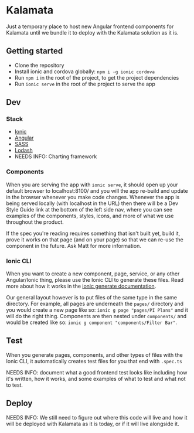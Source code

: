 # Kalamata

Just a temporary place to host new Angular frontend components for Kalamata until we bundle it to deploy with the Kalamata solution as it is.  

## Getting started  

- Clone the repository  
- Install ionic and cordova globally: `npm i -g ionic cordova`  
- Run `npm i` in the root of the project, to get the project dependencies  
- Run `ionic serve` in the root of the project to serve the app  

## Dev  

### Stack  
- [Ionic](https://ionicframework.com/docs/)
- [Angular](https://angular.io/docs)
- [SASS](https://sass-lang.com/documentation)
- [Lodash](https://lodash.com/docs)
- NEEDS INFO: Charting framework

### Components
When you are serving the app with `ionic serve`, it should open up your default browser to localhost:8100/ and you will the app re-build and update in the browser whenever you make code changes. Whenever the app is being served locally (with localhost in the URL) then there will be a Dev Style Guide link at the bottom of the left side nav, where you can see examples of the components, styles, icons, and more of what we use throughout the product.  

If the spec you're reading requires something that isn't built yet, build it, prove it works on that page (and on your page) so that we can re-use the component in the future. Ask Matt for more information.  

### Ionic CLI
When you want to create a new component, page, service, or any other Angular/Ionic thing, please use the Ionic CLI to generate these files. Read more about how it works in the [ionic generate documentation](https://ionicframework.com/docs/cli/commands/generate).

Our general layout however is to put files of the same type in the same directory. For example, all pages are underneath the `pages/` directory and you would create a new page like so: `ionic g page "pages/PI Plans"` and it will do the right thing. Components are then nested under `components/` and would be created like so: `ionic g component "components/Filter Bar"`.

## Test  

When you generate pages, components, and other types of files with the Ionic CLI, it automatically creates test files for you that end with `.spec.ts`  

NEEDS INFO: document what a good frontend test looks like including how it's written, how it works, and some examples of what to test and what not to test.

## Deploy

NEEDS INFO: We still need to figure out where this code will live and how it will be deployed with Kalamata as it is today, or if it will live alongside it.
